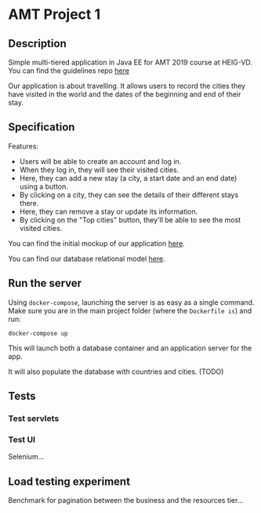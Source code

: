 # AMT Project 1

## Description

Simple multi-tiered application in Java EE for AMT 2019 course at HEIG-VD.
You can find the guidelines repo [here](https://github.com/SoftEng-HEIGVD/Teaching-HEIGVD-AMT-2019-Project-One)

Our application is about travelling. It allows users to record the cities they have visited in the world
and the dates of the beginning and end of their stay.

## Specification

Features:

- Users will be able to create an account and log in.
- When they log in, they will see their visited cities.
- Here, they can add a new stay (a city, a start date and an end date) using a button.
- By clicking on a city, they can see the details of their different stays there.
- Here, they can remove a stay or update its information.
- By clicking on the "Top cities" button, they'll be able to see the most visited cities.

You can find the initial mockup of our application [here](specification/mockup.pdf).

You can find our database relational model [here](specification/DBmodel.pdf).

## Run the server

Using `docker-compose`, launching the server is as easy as a single command.
Make sure you are in the main project folder (where the `Dockerfile is`) and run:

```
docker-compose up
```

This will launch both a database container and an application server for the app.

It will also populate the database with countries and cities. (TODO)

## Tests

### Test servlets

### Test UI

Selenium...

## Load testing experiment

Benchmark for pagination between the business and the resources tier...
